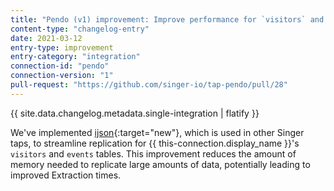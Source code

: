 ```yaml
---
title: "Pendo (v1) improvement: Improve performance for `visitors` and `events` tables"
content-type: "changelog-entry"
date: 2021-03-12
entry-type: improvement
entry-category: "integration"
connection-id: "pendo"
connection-version: "1"
pull-request: "https://github.com/singer-io/tap-pendo/pull/28"
---
```


{{ site.data.changelog.metadata.single-integration | flatify }}

We've implemented [ijson](https://github.com/ICRAR/ijson){:target="new"}, which is used in other Singer taps, to streamline replication for {{ this-connection.display_name }}'s `visitors` and `events` tables. This improvement reduces the amount of memory needed to replicate large amounts of data, potentially leading to improved Extraction times.
